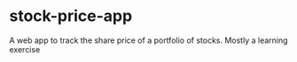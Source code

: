 # stock-price-app
A web app to track the share price of a portfolio of stocks. Mostly a learning exercise
